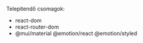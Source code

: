 Telepítendő csomagok:

- react-dom
- react-router-dom
- @mui/material @emotion/react @emotion/styled
